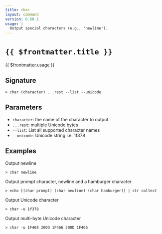 ```yaml
---
title: char
layout: command
version: 0.60.1
usage: |
  Output special characters (e.g., 'newline').
---
```


# `{{ $frontmatter.title }}`

<div style='white-space: pre-wrap;'>{{ $frontmatter.usage }}</div>

## Signature

`> char (character) ...rest --list --unicode`

## Parameters

- `character`: the name of the character to output
- `...rest`: multiple Unicode bytes
- `--list`: List all supported character names
- `--unicode`: Unicode string i.e. 1f378

## Examples

Output newline

```shell
> char newline
```

Output prompt character, newline and a hamburger character

```shell
> echo [(char prompt) (char newline) (char hamburger)] | str collect
```

Output Unicode character

```shell
> char -u 1f378
```

Output multi-byte Unicode character

```shell
> char -u 1F468 200D 1F466 200D 1F466
```

